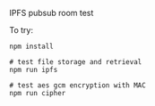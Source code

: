 IPFS pubsub room test

To try:

```
npm install

# test file storage and retrieval
npm run ipfs

# test aes gcm encryption with MAC
npm run cipher
```
